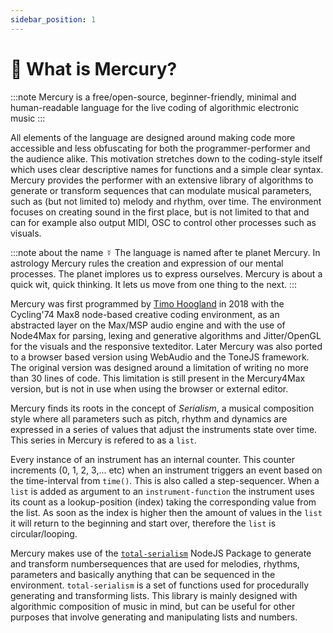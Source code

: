 ```yaml
---
sidebar_position: 1
---
```


# 🤔 What is Mercury?

:::note Mercury is a free/open-source, beginner-friendly, minimal and human-readable language for the live coding of algorithmic electronic music
:::

All elements of the language are designed around making code more accessible and less obfuscating for both the programmer-performer and the audience alike. This motivation stretches down to the coding-style itself which uses clear descriptive names for functions and a simple clear syntax. Mercury provides the performer with an extensive library of algorithms to generate or transform sequences that can modulate musical parameters, such as (but not limited to) melody and rhythm, over time. The environment focuses on creating sound in the first place, but is not limited to that and can for example also output MIDI, OSC to control other processes such as visuals.

:::note about the name ☿
The language is named after te planet Mercury. In astrology Mercury rules the creation and expression of our mental processes. The planet implores us to express ourselves. Mercury is about a quick wit, quick thinking. It lets us move from one thing to the next.
:::

Mercury was first programmed by [Timo Hoogland](https://www.timohoogland.com) in 2018 with the Cycling'74 Max8 node-based creative coding environment, as an abstracted layer on the Max/MSP audio engine and with the use of Node4Max for parsing, lexing and generative algorithms and Jitter/OpenGL for the visuals and the responsive texteditor. Later Mercury was also ported to a browser based version using WebAudio and the ToneJS framework. The original version was designed around a limitation of writing no more than 30 lines of code. This limitation is still present in the Mercury4Max version, but is not in use when using the browser or external editor.

Mercury finds its roots in the concept of *Serialism*, a musical composition style where all parameters such as pitch, rhythm and dynamics are expressed in a series of values that adjust the instruments state over time. This series in Mercury is refered to as a `list`.

Every instance of an instrument has an internal counter. This counter increments (0, 1, 2, 3,... etc) when an instrument triggers an event based on the time-interval from `time()`. This is also called a step-sequencer. When a `list` is added as argument to an `instrument-function` the instrument uses its count as a lookup-position (index) taking the corresponding value from the list. As soon as the index is higher then the amount of values in the `list` it will return to the beginning and start over, therefore the `list` is circular/looping.

Mercury makes use of the [`total-serialism`](https://www.npmjs.com/package/total-serialism) NodeJS Package to generate and transform numbersequences that are used for melodies, rhythms, parameters and basically anything that can be sequenced in the environment. `total-serialism` is a set of functions used for procedurally generating and transforming lists. This library is mainly designed with algorithmic composition of music in mind, but can be useful for other purposes that involve generating and manipulating lists and numbers.